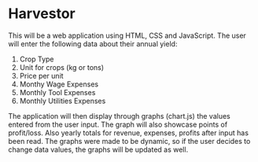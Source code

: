 # Harvestor

This will be a web application using HTML, CSS and JavaScript. The user will enter the following data about their annual yield:
1. Crop Type
2. Unit for crops (kg or tons)
3. Price per unit
4. Monthy Wage Expenses
5. Monthly Tool Expenses
6. Monthly Utilities Expenses

The application will then display through graphs (chart.js) the values entered from the user input. The graph will also showcase points of profit/loss. Also yearly totals for revenue, expenses, profits after input has been read. The graphs were made to be dynamic, so if the user decides to change data values, the graphs will be updated as well. 

